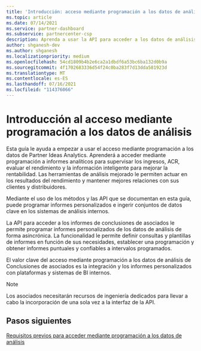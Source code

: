 ```yaml
---
title: 'Introducción: acceso mediante programación a los datos de análisis'
ms.topic: article
ms.date: 07/14/2021
ms.service: partner-dashboard
ms.subservice: partnercenter-csp
description: Aprenda a usar la API para acceder a los datos de análisis de Conclusiones de asociados.
author: shganesh-dev
ms.author: shganesh
ms.localizationpriority: medium
ms.openlocfilehash: 54cd1809b4b2e6ca2a1dbdf6a53bc6ba132d0b9a
ms.sourcegitcommit: 4f1702683336d54f24c0ba283f7d13dda581923d
ms.translationtype: MT
ms.contentlocale: es-ES
ms.lasthandoff: 07/16/2021
ms.locfileid: "114376066"
---
```

# <a name="get-started-with-programmatic-access-to-analytics-data"></a>Introducción al acceso mediante programación a los datos de análisis

Esta guía le ayuda a empezar a usar el acceso mediante programación a los datos de Partner Ideas Analytics. Aprenderá a acceder mediante programación a informes analíticos para supervisar los ingresos, ACR, evaluar el rendimiento y la información inteligente para mejorar la rentabilidad. Las herramientas de análisis mejorado le permiten actuar en los resultados del rendimiento y mantener mejores relaciones con sus clientes y distribuidores.  

Mediante el uso de los métodos y las API que se documentan en esta guía, puede programar informes personalizados e ingerir conjuntos de datos clave en los sistemas de análisis internos.

La API para acceder a los informes de conclusiones de asociados le permite programar informes personalizados de los datos de análisis de forma asincrónica. La funcionalidad le permite definir consultas y plantillas de informes en función de sus necesidades, establecer una programación y obtener informes puntuales y confiables a intervalos programados.

El valor clave del acceso mediante programación a los datos de análisis de Conclusiones de asociados es la integración y los informes personalizados con plataformas y sistemas de BI internos.

> [!NOTE]
> Los asociados necesitarán recursos de ingeniería dedicados para llevar a cabo la incorporación de una sola vez a la interfaz de la API.

## <a name="next-steps"></a>Pasos siguientes

[Requisitos previos para acceder mediante programación a los datos de análisis](insights-programmatic-prerequisites.md)